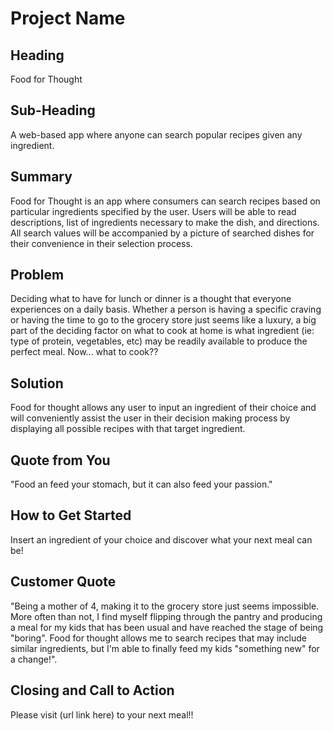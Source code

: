 # Project Name #

<!-- 
> This material was originally posted [here](http://www.quora.com/What-is-Amazons-approach-to-product-development-and-product-management). It is reproduced here for posterities sake.

There is an approach called "working backwards" that is widely used at Amazon. They work backwards from the customer, rather than starting with an idea for a product and trying to bolt customers onto it. While working backwards can be applied to any specific product decision, using this approach is especially important when developing new products or features.

For new initiatives a product manager typically starts by writing an internal press release announcing the finished product. The target audience for the press release is the new/updated product's customers, which can be retail customers or internal users of a tool or technology. Internal press releases are centered around the customer problem, how current solutions (internal or external) fail, and how the new product will blow away existing solutions.

If the benefits listed don't sound very interesting or exciting to customers, then perhaps they're not (and shouldn't be built). Instead, the product manager should keep iterating on the press release until they've come up with benefits that actually sound like benefits. Iterating on a press release is a lot less expensive than iterating on the product itself (and quicker!).

If the press release is more than a page and a half, it is probably too long. Keep it simple. 3-4 sentences for most paragraphs. Cut out the fat. Don't make it into a spec. You can accompany the press release with a FAQ that answers all of the other business or execution questions so the press release can stay focused on what the customer gets. My rule of thumb is that if the press release is hard to write, then the product is probably going to suck. Keep working at it until the outline for each paragraph flows. 

Oh, and I also like to write press-releases in what I call "Oprah-speak" for mainstream consumer products. Imagine you're sitting on Oprah's couch and have just explained the product to her, and then you listen as she explains it to her audience. That's "Oprah-speak", not "Geek-speak".

Once the project moves into development, the press release can be used as a touchstone; a guiding light. The product team can ask themselves, "Are we building what is in the press release?" If they find they're spending time building things that aren't in the press release (overbuilding), they need to ask themselves why. This keeps product development focused on achieving the customer benefits and not building extraneous stuff that takes longer to build, takes resources to maintain, and doesn't provide real customer benefit (at least not enough to warrant inclusion in the press release).
 -->
 
## Heading ##
  Food for Thought

## Sub-Heading ##
  A web-based app where anyone can search popular recipes given any ingredient. 

## Summary ##
  Food for Thought is an app where consumers can search recipes based on particular ingredients specified by the user. Users will be able to read descriptions, list of ingredients necessary to make the dish, and directions. All search values will be accompanied by a picture of searched dishes for their convenience in their selection process. 

## Problem ##
  Deciding what to have for lunch or dinner is a thought that everyone experiences on a daily basis. Whether a person is having a specific craving or having the time to go to the grocery store just seems like a luxury, a big part of the deciding factor on what to cook at home is what ingredient (ie: type of protein, vegetables, etc) may be readily available to produce the perfect meal. Now... what to cook?? 

## Solution ##
  Food for thought allows any user to input an ingredient of their choice and will conveniently assist the user in their decision making process by displaying all possible recipes with that target ingredient. 

## Quote from You ##
  "Food an feed your stomach, but it can also feed your passion."

## How to Get Started ##
  Insert an ingredient of your choice and discover what your next meal can be! 

## Customer Quote ##
  "Being a mother of 4, making it to the grocery store just seems impossible. More often than not, I find myself flipping through the pantry and producing a meal for my kids that has been usual and have reached the stage of being "boring". Food for thought allows me to search recipes that may include similar ingredients, but I'm able to finally feed my kids "something new" for a change!". 

## Closing and Call to Action ##
  Please visit (url link here) to your next meal!! 


  
